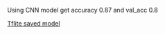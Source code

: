 Using CNN model get accuracy 0.87 and val_acc 0.8

[Tflite saved model](https://drive.google.com/file/d/1--NYIljlJWlkOkWLPDXZeaV5zS6rXkBZ/view?usp=sharing)
